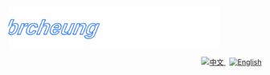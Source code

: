 <p align="left">
  <img src="./assets/logo-moving.svg" alt="brcheung logo" width="420">
</p>
<p align="right">
  <a href="#zh">
    <img src="https://img.shields.io/badge?style=for-the-badge&label=%F0%9F%8C%90%20%E4%B8%AD%E6%96%87&message=&color=36BCF7&labelColor=0D1117" alt="中文">
  </a>
  &nbsp;
  <a href="#en">
    <img src="https://img.shields.io/badge?style=for-the-badge&label=English%20%F0%9F%8C%90&message=&color=36BCF7&labelColor=0D1117" alt="English">
  </a>
</p>

